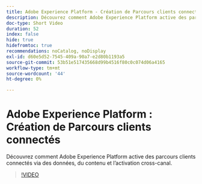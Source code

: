 ```yaml
---
title: Adobe Experience Platform - Création de Parcours clients connectés
description: Découvrez comment Adobe Experience Platform active des parcours clients connectés via des données, du contenu et l’activation cross-canal.
doc-type: Short Video
duration: 52
index: false
hide: true
hidefromtoc: true
recommendations: noCatalog, noDisplay
exl-id: d60e5d52-7545-409a-90a7-e2d80b1193a5
source-git-commit: 53b51e517435668d99b4516f80c0c074d06a4165
workflow-type: tm+mt
source-wordcount: '44'
ht-degree: 0%

---
```


# Adobe Experience Platform : Création de Parcours clients connectés

Découvrez comment Adobe Experience Platform active des parcours clients connectés via des données, du contenu et l’activation cross-canal.

<!-- 62_S655_3442541_51_adobe-experience-platform-building-connected-customer-journeys -->
>[!VIDEO](https://video.tv.adobe.com/v/3458326/?learn=on&enablevpops=true)

